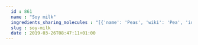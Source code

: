 ```yaml
---
  id : 861
  name : "Soy milk"
  ingredients_sharing_molecules : "[{'name': 'Peas', 'wiki': 'Pea', 'id': 288, 'category': 'Legume', 'common_molecules': [6202, 247, 644104, 107971, 8094, 5284639, 1130, 5281707, 5281708]}, {'name': 'Soybean', 'wiki': 'Soybean', 'id': 289, 'category': 'Legume', 'common_molecules': [6202, 247, 644104, 107971, 8094, 5284639, 1130, 5281707, 5281708]}, {'name': 'Soybean Sauce', 'wiki': 'Soy_sauce', 'id': 291, 'category': 'Plant Derivative', 'common_molecules': [6202, 247, 644104, 107971, 8094, 5284639, 1130, 5281707, 5281708]}, {'name': 'Green Beans', 'wiki': 'Green_bean', 'id': 342, 'category': 'Vegetable', 'common_molecules': [6202, 247, 644104, 107971, 8094, 5284639, 1130, 5281707, 5281708]}, {'name': 'Brussels Sprout', 'wiki': 'Brussels_sprout', 'id': 352, 'category': 'Cabbage', 'common_molecules': [6202, 247, 644104, 107971, 8094, 5284639, 1130, 5281707, 5281708]}]"
  slug : soy-milk
  date : 2019-03-26T08:47:11+01:00
---
```



